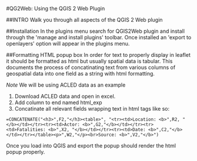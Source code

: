 #QG2Web: Using the QGIS 2 Web Plugin

##INTRO
Walk you through all aspects of the QGIS 2 Web plugin

##Installation
In the plugins menu search for QGIS2Web plugin and install through the 'manage and install plugins' toolbar.
Once installed an 'export to openlayers' option will appear in the plugins menu.

##Formatting HTML popup box
In order for text to properly display in leaflet it should be formatted as html but usually spatial data is tabular. 
This documents the process of concatinating text from various columns of geospatial data into one field as a string with html formatting.

*Note* We will be using ACLED data as an example 

1. Download ACLED data and open in excel. 
2. Add column to end named html_exp 
3. Concatinate all relevant fields wrapping text in html tags like so: 
```
=CONCATENATE("<h3>",F2,"</h3><table>", "<tr><td>Location: <b>",R2, "</b></td></tr><tr><td>Actor: <b>",G2,"</b></td></tr><tr><td>Fatalities: <b>",X2, "</b></td></tr><tr><td>Date: <b>",C2,"</b></td></tr></table><p>",W2,"</p><br>Source: <b>",V2,"</b>")
```
Once you load into QGIS and export the popup should render the html popup properly.
